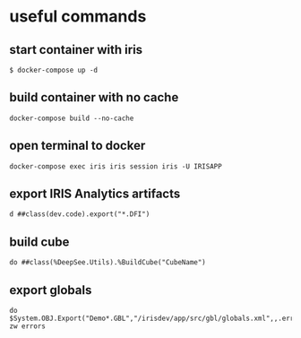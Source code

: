 # useful commands

## start container with iris
```
$ docker-compose up -d
```

## build container with no cache
```
docker-compose build --no-cache
```
## open terminal to docker
```
docker-compose exec iris iris session iris -U IRISAPP
```
## export IRIS Analytics artifacts
```
d ##class(dev.code).export("*.DFI")
```
## build cube
```
do ##class(%DeepSee.Utils).%BuildCube("CubeName")
```
## export globals
```
do $System.OBJ.Export("Demo*.GBL","/irisdev/app/src/gbl/globals.xml",,.errors)
zw errors
```
